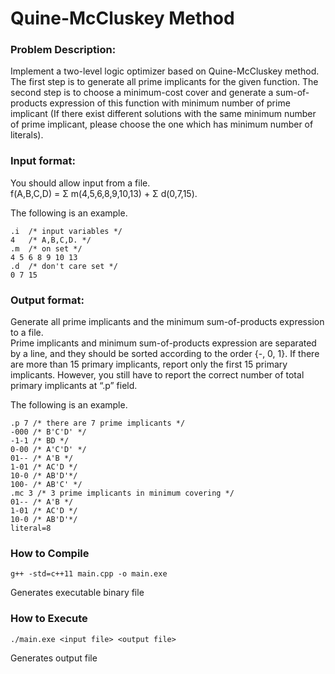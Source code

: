 # Quine-McCluskey Method
### Problem Description:
Implement a two-level logic optimizer based on Quine-McCluskey method. The first step is to generate all prime implicants for the given function. The second step is to choose a minimum-cost cover and generate a sum-of-products expression of this function with minimum number of prime implicant (If there exist different solutions with the same minimum number of prime implicant, please choose the one which has minimum number of literals).

### Input format: 
You should allow input from a file. <br> f(A,B,C,D) = Σ m(4,5,6,8,9,10,13) + Σ d(0,7,15). <br> 

The following is an example. 
```linux
.i  /* input variables */
4   /* A,B,C,D. */
.m  /* on set */
4 5 6 8 9 10 13
.d  /* don't care set */
0 7 15
```

### Output format:
Generate all prime implicants and the minimum sum-of-products expression to a file. <br> Prime implicants and minimum sum-of-products expression are separated by a line, and they should be sorted according to the order {-, 0, 1}. If there are more than 15 primary implicants, report only the first 15 primary implicants. However, you still have to report the correct number of total primary implicants at “.p” field.

The following is an example.
```linux
.p 7 /* there are 7 prime implicants */
-000 /* B'C'D' */
-1-1 /* BD */
0-00 /* A'C'D' */
01-- /* A'B */
1-01 /* AC'D */
10-0 /* AB'D'*/
100- /* AB'C' */
.mc 3 /* 3 prime implicants in minimum covering */
01-- /* A'B */
1-01 /* AC'D */
10-0 /* AB'D'*/
literal=8
```

### How to Compile
```linux
g++ -std=c++11 main.cpp -o main.exe
```
Generates executable binary file
### How to Execute
```linux
./main.exe <input file> <output file> 
```
Generates output file
